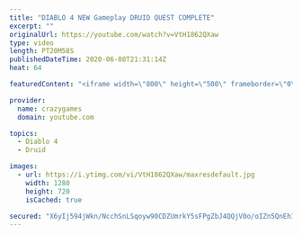 ```yaml
---
title: "DIABLO 4 NEW Gameplay DRUID QUEST COMPLETE"
excerpt: ""
originalUrl: https://youtube.com/watch?v=VtH1862QXaw
type: video
length: PT20M58S
publishedDateTime: 2020-06-08T21:31:14Z
heat: 64

featuredContent: "<iframe width=\"800\" height=\"500\" frameborder=\"0\" src=\"https://www.youtube.com/embed/VtH1862QXaw\" allow=\"accelerometer; autoplay; encrypted-media; gyroscope; picture-in-picture\" allowfullscreen></iframe>"

provider:
  name: crazygames
  domain: youtube.com

topics:
  - Diablo 4
  - Druid

images:
  - url: https://i.ytimg.com/vi/VtH1862QXaw/maxresdefault.jpg
    width: 1280
    height: 720
    isCached: true

secured: "X6yIj594jWkn/NcchSnLSqoyw90CDZUmrkY5sFPgZbJ4QQjV0o/oIZn5QnEh17kxDYNiwu+7rgnSBFqQPv8+iz7uwUy44Q9puMYb3OJA8ysWxLXx9bOfZdCKOthvs+pOESFTBvFUm8QsqzRhUuu8VWZyCK9g0vnLyBxbgVMKBK+rR83ECB3bbbNNGA7/4/sMpwcZPGA0McrJ97Mgi19BoZNxciYLJSfzuYv6Jxczc2vN9l90VckcHCwUlVcWAhFtOMzwZRQivaRkHFbVz9HJVI6j7AakG9TKntKJSSfgrSxqprTP/ZdurFsyoK/K1WLHRrqYEQXaaDWGaCryIdtOME71WIqPVeh0l3/H/Kx8+1FMbYLTsNPBAaR3PU/xd0HdqpPCCj5CQxjqTbynk7jguLuMtrXeuOALrZLy0CP8i3M=;pkSez7CAf0g58ZwIaU/hxQ=="
---
```



